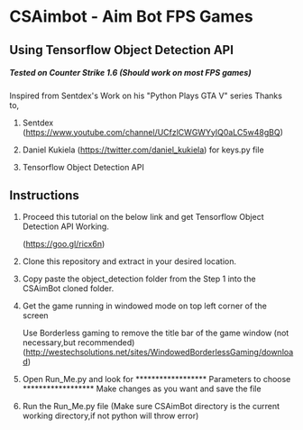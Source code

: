 # CSAimbot - Aim Bot FPS Games
## Using Tensorflow Object Detection API
##### Tested on Counter Strike 1.6 (Should work on most FPS games)

Inspired from Sentdex's Work on his "Python Plays GTA V" series
Thanks to,
1) Sentdex (https://www.youtube.com/channel/UCfzlCWGWYyIQ0aLC5w48gBQ)

2) Daniel Kukiela (https://twitter.com/daniel_kukiela) for keys.py file

3) Tensorflow Object Detection API

## Instructions
1) Proceed this tutorial on the below link and get Tensorflow Object Detection API Working.

    (https://goo.gl/ricx6n)

2) Clone this repository and extract in your desired location.

3) Copy paste the object_detection folder from the Step 1 into the CSAimBot cloned folder.

4) Get the game running in windowed mode on top left corner of the screen

   Use Borderless gaming to remove the title bar of the game window (not necessary,but recommended)
   (http://westechsolutions.net/sites/WindowedBorderlessGaming/download)

5) Open Run_Me.py and look for ****************** Parameters to choose ******************
   Make changes as you want and save the file

6) Run the Run_Me.py file (Make sure CSAimBot directory is the current working directory,if not python will throw error)

